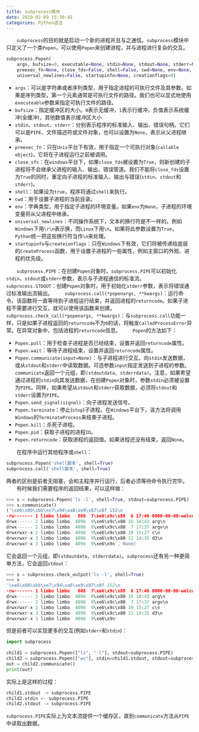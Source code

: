 ```yaml
---
title: subprocess模块
date: 2019-02-09 15:30:45
categories: Python语法
---
```

&emsp;&emsp;`subprocess`的目的就是启动一个新的进程并且与之通信。`subprocess`模块中只定义了一个类`Popen`，可以使用`Popen`来创建进程，并与进程进行复杂的交互。

``` python
subprocess.Popen(
    args, bufsize=0, executable=None, stdin=None, stdout=None, stderr=None,
    preexec_fn=None, close_fds=False, shell=False, cwd=None, env=None,
    universal_newlines=False, startupinfo=None, creationflags=0)
```

- `args`：可以是字符串或者序列类型，用于指定进程的可执行文件及其参数。如果是序列类型，第一个元素通常是可执行文件的路径。我们也可以显式地使用`executeable`参数来指定可执行文件的路径。
- `bufsize`：指定缓冲区的大小。`0`表示无缓冲，`1`表示行缓冲，负值表示系统缓冲(全缓冲)，其他数值表示缓冲区大小
- `stdin`、`stdout`、`stderr`：分别表示程序的标准输入、输出、错误句柄。它们可以是`PIPE`、文件描述符或文件对象，也可以设置为`None`，表示从父进程继承。
- `preexec_fn`：只在`Unix`平台下有效，用于指定一个可执行对象(`callable object`)，它将在子进程运行之前被调用。
- `close_sfs`：在`windows`平台下，如果`close_fds`被设置为`True`，则新创建的子进程将不会继承父进程的输入、输出、错误管道。我们不能将`close_fds`设置为`True`的同时，重定向子进程的标准输入、输出与错误(`stdin`、`stdout`和`stderr`)。
- `shell`：如果设为`true`，程序将通过`shell`来执行。
- `cwd`：用于设置子进程的当前目录。
- `env`：字典类型，用于指定子进程的环境变量。如果`env`为`None`，子进程的环境变量将从父进程中继承。
- `universal_newlines`：不同操作系统下，文本的换行符是不一样的。例如`Windows`下用`\r\n`表示换，而`Linux`下用`\n`。如果将此参数设置为`True`，`Python`统一把这些换行符当作`\n`来处理。
- `startupinfo`与`createionflags`：只在`Windows`下有效，它们将被传递给底层的`CreateProcess`函数，用于设置子进程的一些属性，例如主窗口的外观、进程的优先级。

&emsp;&emsp;`subprocess.PIPE`：在创建`Popen`对象时，`subprocess.PIPE`可以初始化`stdin`、`stdout`或`stderr`参数，表示与子进程通信的标准流。
&emsp;&emsp;`subprocess.STDOUT`：创建`Popen`对象时，用于初始化`stderr`参数，表示将错误通过标准输出流输出。
&emsp;&emsp;`subprocess.call(*popenargs, **kwargs)`：运行命令。该函数将一直等待到子进程运行结束，并返回进程的`returncode`。如果子进程不需要进行交互，就可以使用该函数来创建。
&emsp;&emsp;`subprocess.check_call(*popenargs, **kwargs)`：与`subprocess.call`功能一样，只是如果子进程返回的`returncode`不为`0`的话，将触发`CalledProcessError`异常。在异常对象中，包括进程的`returncode`信息。
&emsp;&emsp;`Popen`的方法如下：

- `Popen.poll`：用于检查子进程是否已经结束，设置并返回`returncode`属性。
- `Popen.wait`：等待子进程结束，设置并返回`returncode`属性。
- `Popen.communicate(input=None)`：与子进程进行交互。向`stdin`发送数据，或从`stdout`和`stderr`中读取数据。可选参数`input`指定发送到子进程的参数。`communicate`返回一个元组，即`(stdoutdata, stderrdata)`。注意，如果希望通过进程的`stdin`向其发送数据，在创建`Popen`对象时，参数`stdin`必须被设置为`PIPE`。同样，如果希望从`stdout`和`stderr`获取数据，必须将`stdout`和`stderr`设置为`PIPE`。
- `Popen.send_signal(signal)`：向子进程发送信号。
- `Popen.terminate`：停止(`stop`)子进程。在`Windows`平台下，该方法将调用`Windows`的`TerminateProcess`来结束子进程。
- `Popen.kill`：杀死子进程。
- `Popen.pid`：获取子进程的进程`ID`。
- `Popen.returncode`：获取进程的返回值。如果进程还没有结束，返回`None`。

&emsp;&emsp;在程序中运行其他程序或`shell`：

``` python
subprocess.Popen('shell脚本', shell=True)
subprocess.call('shell脚本', shell=True)
```

两者的区别是前者无阻塞，会和主程序并行运行，后者必须等待命令执行完毕。
&emsp;&emsp;有时候我们需要程序的返回结果，可以这样做：

``` python
>>> s = subprocess.Popen('ls -l', shell=True, stdout=subprocess.PIPE)
>>> s.communicate()
('\xe6\x80\xbb\xe7\x94\xa8\xe9\x87\x8f 152\n
-rw------- 1 limbo limbo   808  7\xe6\x9c\x88  6 17:46 0000-00-00-welcome-to-jekyll.markdown.erb\n
drwx------ 2 limbo limbo  4096  8\xe6\x9c\x88 15 18:43 arg\n
drwx------ 2 limbo limbo  4096  8\xe6\x9c\x88  7 17:37 argv\n
drwxrwxr-x 2 limbo limbo  4096  9\xe6\x9c\x88 10 15:27 c\n
drwxrwxr-x 3 limbo limbo  4096  9\xe6\x9c\x88 11 14:35 d3\n
drwxrwxr-x 3 limbo limbo  4096  9\xe6\x9n', None)
```

它会返回一个元组，即`(stdoutdata, stderrdata)`。`subprocess`还有另一种更简单方法，它会返回`stdout`：

``` python
>>> s = subprocess.check_output('ls -l', shell=True)
>>> s
'\xe6\x80\xbb\xe7\x94\xa8\xe9\x87\x8f 152\n
-rw------- 1 limbo limbo   808  7\xe6\x9c\x88  6 17:46 0000-00-00-welcome-to-jekyll.markdown.erb\n
drwx------ 2 limbo limbo  4096  8\xe6\x9c\x88 15 18:43 arg\n
drwx------ 2 limbo limbo  4096  8\xe6\x9c\x88  7 17:37 argv\n
drwxrwxr-x 2 limbo limbo  4096  9\xe6\x9c\x88 10 15:27 c\n
drwxrwxr-x 3 limbo limbo  4096  9\xe6\x9c\x88 11 14:35 d3\n
drwxrwxr-x 3 limbo limbo  4096  9\xe6\x9n'
```

但是前者可以实现更多的交互(例如`stderr`和`stdin`)：

``` python
import subprocess
​
child1 = subprocess.Popen(["ls", "-l"], stdout=subprocess.PIPE)
child2 = subprocess.Popen(["wc"], stdin=child1.stdout, stdout=subprocess.PIPE)
out = child2.communicate()
print(out)
```

实际上是这样的过程：

``` python
child1.stdout -> subprocess.PIPE
child2.stdin <- subprocess.PIPE
child2.stdout -> subprocess.PIPE
```

`subprocess.PIPE`实际上为文本流提供一个缓存区，直到`communicate`方法从`PIPE`中读取出数据。